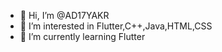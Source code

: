 - 👋 Hi, I’m @AD17YAKR
- 👀 I’m interested in Flutter,C++,Java,HTML,CSS
- 🌱 I’m currently learning Flutter 
